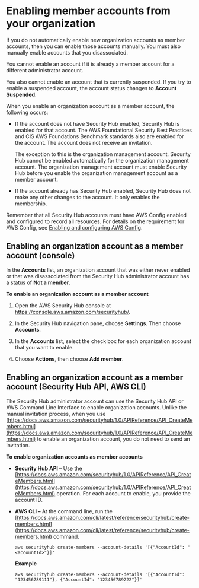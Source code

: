 # Enabling member accounts from your organization<a name="orgs-accounts-enable"></a>

If you do not automatically enable new organization accounts as member accounts, then you can enable those accounts manually\. You must also manually enable accounts that you disassociated\.

You cannot enable an account if it is already a member account for a different administrator account\.

You also cannot enable an account that is currently suspended\. If you try to enable a suspended account, the account status changes to **Account Suspended**\.

When you enable an organization account as a member account, the following occurs:
+ If the account does not have Security Hub enabled, Security Hub is enabled for that account\. The AWS Foundational Security Best Practices and CIS AWS Foundations Benchmark standards also are enabled for the account\. The account does not receive an invitation\.

  The exception to this is the organization management account\. Security Hub cannot be enabled automatically for the organization management account\. The organization management account must enable Security Hub before you enable the organization management account as a member account\.
+ If the account already has Security Hub enabled, Security Hub does not make any other changes to the account\. It only enables the membership\.

Remember that all Security Hub accounts must have AWS Config enabled and configured to record all resources\. For details on the requirement for AWS Config, see [Enabling and configuring AWS Config](securityhub-prereq-config.md)\.

## Enabling an organization account as a member account \(console\)<a name="orgs-account-enable-console"></a>

In the **Accounts** list, an organization account that was either never enabled or that was disassociated from the Security Hub administrator account has a status of **Not a member**\.

**To enable an organization account as a member account**

1. Open the AWS Security Hub console at [https://console\.aws\.amazon\.com/securityhub/](https://console.aws.amazon.com/securityhub/)\.

1. In the Security Hub navigation pane, choose **Settings**\. Then choose **Accounts**\.

1. In the **Accounts** list, select the check box for each organization account that you want to enable\.

1. Choose **Actions**, then choose **Add member**\.

## Enabling an organization account as a member account \(Security Hub API, AWS CLI\)<a name="accounts-orgs-enable-api"></a>

The Security Hub administrator account can use the Security Hub API or AWS Command Line Interface to enable organization accounts\. Unlike the manual invitation process, when you use [https://docs.aws.amazon.com/securityhub/1.0/APIReference/API_CreateMembers.html](https://docs.aws.amazon.com/securityhub/1.0/APIReference/API_CreateMembers.html) to enable an organization account, you do not need to send an invitation\.

**To enable organization accounts as member accounts**
+ **Security Hub API –** Use the [https://docs.aws.amazon.com/securityhub/1.0/APIReference/API_CreateMembers.html](https://docs.aws.amazon.com/securityhub/1.0/APIReference/API_CreateMembers.html) operation\. For each account to enable, you provide the account ID\.
+ **AWS CLI –** At the command line, run the [https://docs.aws.amazon.com/cli/latest/reference/securityhub/create-members.html](https://docs.aws.amazon.com/cli/latest/reference/securityhub/create-members.html) command\.

  ```
  aws securityhub create-members --account-details '[{"AccountId": "<accountId>"}]'
  ```

  **Example**

  ```
  aws securityhub create-members --account-details '[{"AccountId": "123456789111"}, {"AccountId": "123456789222"}]'
  ```